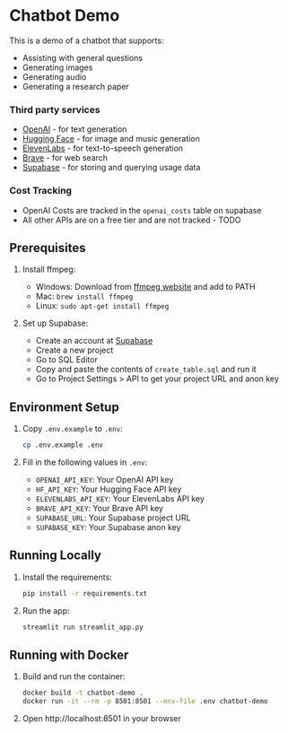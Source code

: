 # Chatbot Demo

This is a demo of a chatbot that supports:
* Assisting with general questions
* Generating images
* Generating audio
* Generating a research paper

### Third party services

* [OpenAI](https://openai.com) - for text generation
* [Hugging Face](https://huggingface.co) - for image and music generation
* [ElevenLabs](https://elevenlabs.io) - for text-to-speech generation
* [Brave](https://brave.com) - for web search
* [Supabase](https://supabase.com) - for storing and querying usage data

### Cost Tracking

* OpenAI Costs are tracked in the `openai_costs` table on supabase
* All other APIs are on a free tier and are not tracked - TODO


## Prerequisites

1. Install ffmpeg:
   - Windows: Download from [ffmpeg website](https://ffmpeg.org/download.html) and add to PATH
   - Mac: `brew install ffmpeg`
   - Linux: `sudo apt-get install ffmpeg`

2. Set up Supabase:
   - Create an account at [Supabase](https://supabase.com)
   - Create a new project
   - Go to SQL Editor
   - Copy and paste the contents of `create_table.sql` and run it
   - Go to Project Settings > API to get your project URL and anon key

## Environment Setup

1. Copy `.env.example` to `.env`:
   ```bash
   cp .env.example .env
   ```

2. Fill in the following values in `.env`:
   - `OPENAI_API_KEY`: Your OpenAI API key
   - `HF_API_KEY`: Your Hugging Face API key
   - `ELEVENLABS_API_KEY`: Your ElevenLabs API key
   - `BRAVE_API_KEY`: Your Brave API key
   - `SUPABASE_URL`: Your Supabase project URL
   - `SUPABASE_KEY`: Your Supabase anon key

## Running Locally

1. Install the requirements:
   ```bash
   pip install -r requirements.txt
   ```

2. Run the app:
   ```bash
   streamlit run streamlit_app.py
   ```

## Running with Docker

1. Build and run the container:
   ```bash
   docker build -t chatbot-demo .
   docker run -it --rm -p 8501:8501 --env-file .env chatbot-demo
   ```

2. Open http://localhost:8501 in your browser
